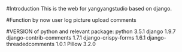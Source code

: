 #Introduction
This is the web for yangyangstudio based on django.

#Function by now
user log
picture upload
comments

#VERSION of python and relevant package:
python 3.5.1
django 1.9.7
django-contrib-comments 1.7.1
django-crispy-forms 1.6.1
django-threadedcomments 1.0.1
Pillow 3.2.0